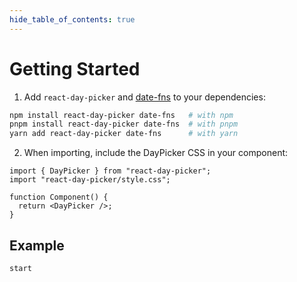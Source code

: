 ```yaml
---
hide_table_of_contents: true
---
```


# Getting Started

1. Add `react-day-picker` and [date-fns](https://date-fns.org) to your dependencies:

```bash
npm install react-day-picker date-fns   # with npm
pnpm install react-day-picker date-fns  # with pnpm
yarn add react-day-picker date-fns      # with yarn
```

2. When importing, include the DayPicker CSS in your component:

```tsx
import { DayPicker } from "react-day-picker";
import "react-day-picker/style.css";

function Component() {
  return <DayPicker />;
}
```

## Example

```include-example
start
```
